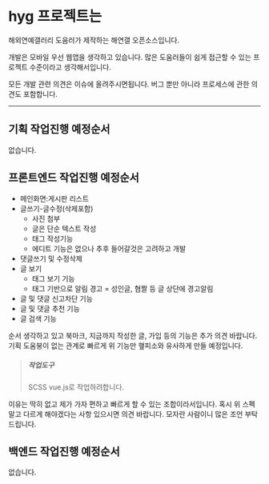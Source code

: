 # hyg 프로젝트는

해외연예갤러리 도움러가 제작하는 해연갤 오픈소스입니다.

개발은 모바일 우선 웹앱을 생각하고 있습니다. 
많은 도움러들이 쉽게 접근할 수 있는 프로젝트 수준이라고 생각해서입니다. 

모든 개발 관련 의견은 이슈에 올려주시면됩니다.
버그 뿐만 아니라 프로세스에 관한 의견도 포함합니다.

____________________________

## 기획 작업진행 예정순서
없습니다. 

## 프론트엔드 작업진행 예정순서
  + 메인화면:게시판 리스트
  + 글쓰기-글수정(삭제포함)
    - 사진 첨부
    - 글은 단순 텍스트 작성
    - 태그 작성기능
    - 에디트 기능은 없으나 추후 들어갈것은 고려하고 개발
  + 댓글쓰기 및 수정삭제
  + 글 보기
    - 태그 보기 기능
    - 태그 기반으로 알림 경고 
      = 성인글, 혐짤 등 글 상단에 경고알림
  + 글 및 댓글 신고차단 기능
  + 글 및 댓글 추천 기능
  + 글 검색 기능

순서 생각하고 있고 북마크, 지금까지 작성한 글, 가입 등의 기능은 추가 의견 바랍니다. 
기획 도움붕이 없는 관계로 빠르게 위 기능만 햎피소와 유사하게 만들 예정입니다.

> ##### 작업도구
> SCSS
> vue.js로 작업하려합니다.   

이유는 딱히 없고 제가 가자 편하고 빠르게 할 수 있는 조합이라서입니다.
혹시 위 스펙말고 다르게 해야겠다는 사항 있으시면 의견 바랍니다.
모자란 사람이니 많은 조언 부탁드립니다.


## 백엔드 작업진행 예정순서
없습니다.

